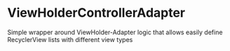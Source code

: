 # ViewHolderControllerAdapter
Simple wrapper around ViewHolder-Adapter logic that allows easily define RecyclerView lists with different view types
